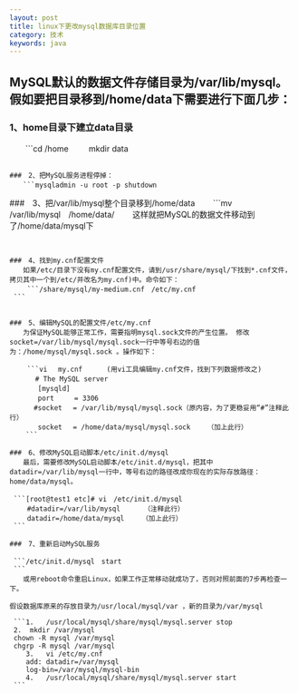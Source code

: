 ```yaml
---
layout: post
title: linux下更改mysql数据库目录位置
category: 技术
keywords: java
---
```


## MySQL默认的数据文件存储目录为/var/lib/mysql。假如要把目录移到/home/data下需要进行下面几步：


### 1、home目录下建立data目录
　　```cd /home
　　	mkdir data
   ```

###　2、把MySQL服务进程停掉： 
　　```mysqladmin -u root -p shutdown
   ```


###　3、把/var/lib/mysql整个目录移到/home/data
　　```mv /var/lib/mysql　/home/data/
　　这样就把MySQL的数据文件移动到了/home/data/mysql下
   ```


###　4、找到my.cnf配置文件
　　如果/etc/目录下没有my.cnf配置文件，请到/usr/share/mysql/下找到*.cnf文件，拷贝其中一个到/etc/并改名为my.cnf)中。命令如下：
　　 ```/share/mysql/my-medium.cnf　/etc/my.cnf
	```


###　5、编辑MySQL的配置文件/etc/my.cnf
　　为保证MySQL能够正常工作，需要指明mysql.sock文件的产生位置。 修改socket=/var/lib/mysql/mysql.sock一行中等号右边的值为：/home/mysql/mysql.sock 。操作如下：

	　　```vi　 my.cnf　　　 (用vi工具编辑my.cnf文件，找到下列数据修改之)
	　　 	# The MySQL server
	　　　 [mysqld]
	　　　 port　　　= 3306
	　　　#socket　 = /var/lib/mysql/mysql.sock（原内容，为了更稳妥用“#”注释此行）
	　　　 socket　 = /home/data/mysql/mysql.sock　　　（加上此行）
	   ```

###　6、修改MySQL启动脚本/etc/init.d/mysql
　　最后，需要修改MySQL启动脚本/etc/init.d/mysql，把其中datadir=/var/lib/mysql一行中，等号右边的路径改成你现在的实际存放路径：home/data/mysql。

	```[root@test1 etc]# vi　/etc/init.d/mysql
	　　#datadir=/var/lib/mysql　　　　（注释此行）
	　　datadir=/home/data/mysql　　 （加上此行）
	```

###　7、重新启动MySQL服务

	```/etc/init.d/mysql　start
	```
　　或用reboot命令重启Linux，如果工作正常移动就成功了，否则对照前面的7步再检查一下。

假设数据库原来的存放目录为/usr/local/mysql/var ，新的目录为/var/mysql

	```1.	/usr/local/mysql/share/mysql/mysql.server stop    
	2.	mkdir /var/mysql   
	chown -R mysql /var/mysql   
	chgrp -R mysql /var/mysql
	   3.	vi /etc/my.cnf     
	   add: datadir=/var/mysql   
	   log-bin=/var/mysql/mysql-bin
	   4.	/usr/local/mysql/share/mysql/mysql.server start
	```